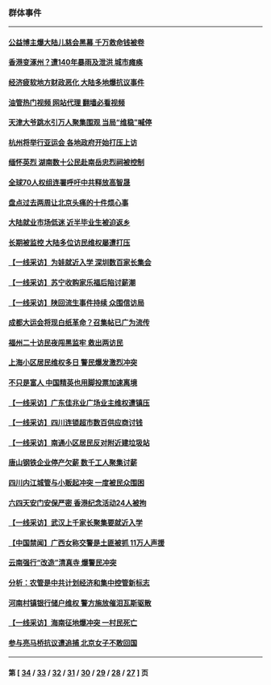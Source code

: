 ### 群体事件
---
#### [公益博主爆大陆儿慈会黑幕 千万救命钱被卷](../../pages/ncid279/n14072914.md?09140445) 
#### [香港变涿州？遭140年暴雨及泄洪 城市瘫痪](../../pages/ncid279/n14069515.md?09140445) 
#### [经济疲软地方财政恶化 大陆多地爆抗议事件](../../pages/ncid279/n14068568.md?09140445) 
#### [油管热门视频 网站代理 翻墙必看视频](http://138.2.39.72:81/youtube.html?epic-marker?09140445)
#### [天津大爷跳水引万人聚集围观 当局“维稳”喊停](../../pages/ncid279/n14068364.md?09140445) 
#### [杭州将举行亚运会 各地政府开始打压上访](../../pages/ncid279/n14059747.md?09140445) 
#### [缅怀英烈 湖南数十公民赴南岳忠烈祠被控制](../../pages/ncid279/n14055318.md?09140445) 
#### [全球70人权组连署呼吁中共释放高智晟](../../pages/ncid279/n14055054.md?09140445) 
#### [盘点过去两周让北京头痛的十件烦心事](../../pages/ncid279/n14052654.md?09140445) 
#### [大陆就业市场低迷 近半毕业生被迫返乡](../../pages/ncid279/n14050945.md?09140445) 
#### [长期被监控 大陆多位访民维权屡遭打压](../../pages/ncid279/n14049331.md?09140445) 
#### [【一线采访】为娃就近入学 深圳数百家长集会](../../pages/ncid279/n14044246.md?09140445) 
#### [【一线采访】苏宁收购家乐福后陷讨薪潮](../../pages/ncid279/n14042224.md?09140445) 
#### [【一线采访】陕回流生事件持续 众围信访局](../../pages/ncid279/n14040242.md?09140445) 
#### [成都大运会将现白纸革命？召集帖已广为流传](../../pages/ncid279/n14033119.md?09140445) 
#### [福州二十访民夜闯黑监牢 救出两访民](../../pages/ncid279/n14031617.md?09140445) 
#### [上海小区居民维权多日 警民爆发激烈冲突](../../pages/ncid279/n14029221.md?09140445) 
#### [不只是富人 中国精英也用脚投票加速离境](../../pages/ncid279/n14029086.md?09140445) 
#### [【一线采访】广东佳兆业广场业主维权遭镇压](../../pages/ncid279/n14028175.md?09140445) 
#### [【一线采访】四川连锁超市数百供应商讨钱](../../pages/ncid279/n14025102.md?09140445) 
#### [【一线采访】南通小区居民反对附近建垃圾站](../../pages/ncid279/n14021690.md?09140445) 
#### [唐山钢铁企业停产欠薪 数千工人聚集讨薪](../../pages/ncid279/n14017404.md?09140445) 
#### [四川内江城管与小贩起冲突 一度被民众围困](../../pages/ncid279/n14015922.md?09140445) 
#### [六四天安门安保严密 香港纪念活动24人被拘](../../pages/ncid279/n14009800.md?09140445) 
#### [【一线采访】武汉上千家长聚集要就近入学](../../pages/ncid279/n14009497.md?09140445) 
#### [【中国禁闻】广西女称交警是土匪被抓 11万人声援](../../pages/ncid279/n14006869.md?09140445) 
#### [云南强行“改造”清真寺 爆警民冲突](../../pages/ncid279/n14005561.md?09140445) 
#### [分析：农管是中共计划经济和集中控管新标志](../../pages/ncid279/n14000665.md?09140445) 
#### [河南村镇银行储户维权 警方施放催泪瓦斯驱散](../../pages/ncid279/n13998750.md?09140445) 
#### [【一线采访】海南征地爆冲突 一村民死亡](../../pages/ncid279/n13989137.md?09140445) 
#### [参与亮马桥抗议遭追捕 北京女子不敢回国](../../pages/ncid279/n13985420.md?09140445) 

---
#### 第 [ [34](./34.md?09140445) / [33](./33.md?09140445) / [32](./32.md?09140445) / [31](./31.md?09140445) / [30](./30.md?09140445) / [29](./29.md?09140445) / [28](./28.md?09140445) / [27](./27.md?09140445) ] 页
